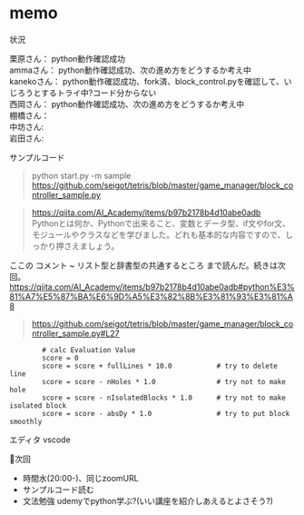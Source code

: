 # memo

状況  

栗原さん： python動作確認成功  
ammaさん： python動作確認成功、次の進め方をどうするか考え中   
kanekoさん： python動作確認成功、fork済、block_control.pyを確認して、いじろうとするトライ中?コード分からない  
西岡さん： python動作確認成功、次の進め方をどうするか考え中  
棚橋さん：   
中坊さん:  
岩田さん:   

サンプルコード
> python start.py -m sample  
> https://github.com/seigot/tetris/blob/master/game_manager/block_controller_sample.py  

> https://qiita.com/AI_Academy/items/b97b2178b4d10abe0adb  
> Pythonとは何か、Pythonで出来ること、変数とデータ型、if文やfor文、モジュールやクラスなどを学びました。どれも基本的な内容ですので、しっかり押さえましょう。  　

ここの コメント ~ リスト型と辞書型の共通するところ  まで読んだ。続きは次回。  
https://qiita.com/AI_Academy/items/b97b2178b4d10abe0adb#python%E3%81%A7%E5%87%BA%E6%9D%A5%E3%82%8B%E3%81%93%E3%81%A8  

> https://github.com/seigot/tetris/blob/master/game_manager/block_controller_sample.py#L27  
```
        # calc Evaluation Value
        score = 0
        score = score + fullLines * 10.0           # try to delete line 
        score = score - nHoles * 1.0               # try not to make hole
        score = score - nIsolatedBlocks * 1.0      # try not to make isolated block
        score = score - absDy * 1.0                # try to put block smoothly
```

エディタ vscode

🔶次回  
- 時間水(20:00-)、同じzoomURL  
- サンプルコード読む  
- 文法勉強 udemyでpython学ぶ?(いい講座を紹介しあえるとよさそう?)  
